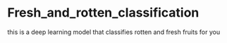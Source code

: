 # Fresh_and_rotten_classification
this is a deep learning model that classifies rotten and fresh fruits for you
